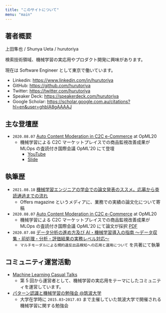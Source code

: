 ```yaml
---
title: "このサイトについて"
menu: "main"
---
```


## 著者概要

上田隼也 / Shunya Ueta / hurutoriya

検索技術領域、機械学習の実応用やプロダクト開発に興味があります。

現在は Software Engineer として東京で働いています。

- Linkedin: https://www.linkedin.com/in/hurutoriya
- GitHub: https://github.com/hurutoriya
- Twitter: https://twitter.com/hurutoriya
- Speaker Deck: https://speakerdeck.com/hurutoriya
- Google Scholar: https://scholar.google.com.au/citations?hl=en&user=ghbIA8gAAAAJ

## 主な登壇歴

- `2020.08.07` [Auto Content Moderation in C2C e-Commerce](https://www.usenix.org/conference/opml20/presentation/ueta) at OpML20
  - 機械学習による C2C マーケットプレイスでの商品監視改善成果が MLOps の査読付き国際会議 OpML'20 にて登壇
    - [YouTube](https://www.youtube.com/watch?v=_rvEcH_zyt4)
    - [Slide](https://speakerdeck.com/hurutoriya/auto-content-moderation-in-c2c-e-commerce-at-opml20)

## 執筆歴

- `2021.08.18` [機械学習エンジニアの学会での論文発表のススメ。応募から査読通過までの流れ](https://offers.jp/media/sidejob/workstyle/a_1966)
  - Offers magazine というメディアに、業務での実績の論文化について寄稿
- `2020.08.07` [Auto Content Moderation in C2C e-Commerce](https://www.usenix.org/conference/opml20/presentation/ueta) at OpML20
  - 機械学習による C2C マーケットプレイスでの商品監視改善成果が MLOps の査読付き国際会議 OpML'20 にて論文が採択 [PDF](https://www.usenix.org/system/files/opml20_paper_ueta_0.pdf)
- `2020.07.08` [データ分析の進め方及び AI・機械学習導入の指南 ～データ収集・前処理・分析・評価結果の実務レベル対応～](https://johokiko.co.jp/publishing/BC200701.php)
  - `マルチモーダルによる規約違反出品検知への応用と運用について` を共著にて執筆

## コミュニティ運営活動

- [Machine Learning Casual Talks](https://mlct.connpass.com/)
  - 第 5 回から運営者として、機械学習の実応用をテーマにしたコミュニティを運営しています。
- [パターン認識と機械学習の勉強会 @筑波大学](https://cs-cafe.connpass.com/)
  - 大学在学時に `2015.03`-`2017.03` まで主催していた筑波大学で開催される機械学習に関する勉強会
